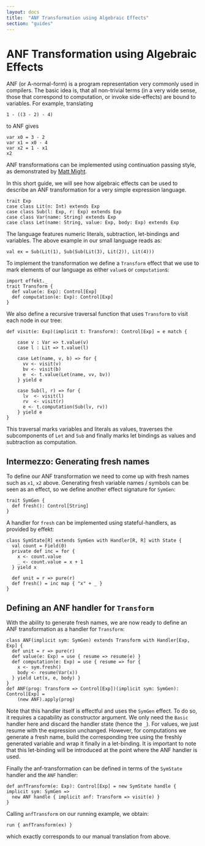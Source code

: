 ```yaml
---
layout: docs
title:  "ANF Transformation using Algebraic Effects"
section: "guides"
---
```


# ANF Transformation using Algebraic Effects
ANF (or A-normal-form) is a program representation very commonly used
in compilers.
The basic idea is, that all non-trivial terms (in a very wide sense,
those that correspond to computation, or invoke side-effects) are
bound to variables. For example, translating

```tut:book:silent
1 - ((3 - 2) - 4)
```

to ANF gives

```tut:book:silent
var x0 = 3 - 2
var x1 = x0 - 4
var x2 = 1 - x1
x2
```

ANF transformations can be implemented using continuation passing style,
as demonstrated by [Matt Might](http://matt.might.net/articles/a-normalization/).

In this short guide, we will see how algebraic effects can be used to
describe an ANF transformation for a very simple expression language.

```tut:book:silent
trait Exp
case class Lit(n: Int) extends Exp
case class Sub(l: Exp, r: Exp) extends Exp
case class Var(name: String) extends Exp
case class Let(name: String, value: Exp, body: Exp) extends Exp
```

The language features numeric literals, subtraction, let-bindings
and variables. The above example in our small language reads as:

```tut:book:silent
val ex = Sub(Lit(1), Sub(Sub(Lit(3), Lit(2)), Lit(4)))
```

To implement the transformation we define a `Transform` effect that
we use to mark elements of our language as either `value`s or
`computation`s:

```tut:book:silent
import effekt._
trait Transform {
  def value(e: Exp): Control[Exp]
  def computation(e: Exp): Control[Exp]
}
```

We also define a recursive traversal function that uses `Transform`
to visit each node in our tree:

```tut:book:silent
def visit(e: Exp)(implicit t: Transform): Control[Exp] = e match {

    case v : Var => t.value(v)
    case l : Lit => t.value(l)

    case Let(name, v, b) => for {
      vv <- visit(v)
      bv <- visit(b)
      e  <- t.value(Let(name, vv, bv))
    } yield e

    case Sub(l, r) => for {
      lv  <- visit(l)
      rv  <- visit(r)
      e <- t.computation(Sub(lv, rv))
    } yield e
}
```

This traversal marks variables and literals as values, traverses the
subcomponents of `Let` and `Sub` and finally marks let bindings as
values and subtraction as computation.

## Intermezzo: Generating fresh names

To define our ANF transformation we need to come up with fresh names
such as `x1`, `x2` above. Generating fresh variable names / symbols
can be seen as an effect, so we define another effect signature for
`SymGen`:

```tut:book:silent
trait SymGen {
  def fresh(): Control[String]
}
```

A handler for `fresh` can be implemented using stateful-handlers, as
provided by effekt:

```tut:book:silent
class SymState[R] extends SymGen with Handler[R, R] with State {
  val count = Field(0)
  private def inc = for {
    x <- count.value
    _ <- count.value = x + 1
  } yield x

  def unit = r => pure(r)
  def fresh() = inc map { "x" + _ }
}
```

## Defining an ANF handler for `Transform`
With the ability to generate fresh names, we are now ready to define
an ANF transformation as a handler for `Transform`:

```tut:book:silent
class ANF(implicit sym: SymGen) extends Transform with Handler[Exp, Exp] {
  def unit = r => pure(r)
  def value(e: Exp) = use { resume => resume(e) }
  def computation(e: Exp) = use { resume => for {
    x <- sym.fresh()
    body <- resume(Var(x))
  } yield Let(x, e, body) }
}
def ANF(prog: Transform => Control[Exp])(implicit sym: SymGen): Control[Exp] =
    (new ANF).apply(prog)
```

Note that this handler itself is effectful and uses the `SymGen` effect. To do so, it
requires a capability as constructor argument. We only need the `Basic` handler here
and discard the handler state (hence the `_`). For values, we just resume with the
expression unchanged.
However, for computations we generate a fresh name, build the corresponding tree using
the freshly generated variable and wrap it finally in a let-binding.
It is important to note that this let-binding will be introduced at the point where
the ANF handler is used.

Finally the anf-transformation can be defined in terms of the `SymState` handler and
the `ANF` handler:

```tut:book:silent
def anfTransform(e: Exp): Control[Exp] = new SymState handle { implicit sym: SymGen =>
  new ANF handle { implicit anf: Transform => visit(e) }
}
```

Calling `anfTransform` on our running example, we obtain:

```tut
run { anfTransform(ex) }
```

which exactly corresponds to our manual translation from above.
